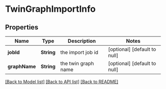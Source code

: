 # TwinGraphImportInfo
## Properties

| Name | Type | Description | Notes |
|------------ | ------------- | ------------- | -------------|
| **jobId** | **String** | the import job id | [optional] [default to null] |
| **graphName** | **String** | the twin graph name | [optional] [default to null] |

[[Back to Model list]](../README.md#documentation-for-models) [[Back to API list]](../README.md#documentation-for-api-endpoints) [[Back to README]](../README.md)

